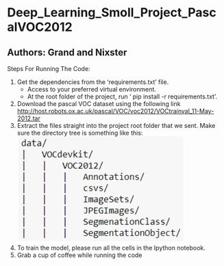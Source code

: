 # Deep_Learning_Smoll_Project_PascalVOC2012

## Authors: Grand and Nixster 

Steps For Running The Code:
1. Get the dependencies from the ‘requirements.txt’ file.
	- Access to your preferred virtual environment.
	- At the root folder of the project, run ‘ pip install -r requirements.txt’.
2. Download the pascal VOC dataset using the following link http://host.robots.ox.ac.uk/pascal/VOC/voc2012/VOCtrainval_11-May-2012.tar
3. Extract the files straight into the project root folder that we sent. Make sure the directory tree is something like this:
![](images/directree.PNG)
4. To train the model, please run all the cells in the Ipython notebook.
5. Grab a cup of coffee while running the code
